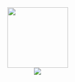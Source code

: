 <div style="text-align: center;">
  <img height="137px" src="https://github-readme-stats.vercel.app/api?username=pot-mot&show_icons=trueline_height=21&text_color=000&icon_color=000&bg_color=eee&theme=graywhite" />
</div>

<div style="text-align: center;">
  <img src="https://github-readme-stats.vercel.app/api/top-langs/?username=pot-mot&layout=compact&langs_count=6&text_color=000&icon_color=fff&bg_color=eee&theme=graywhite" />
</div>
